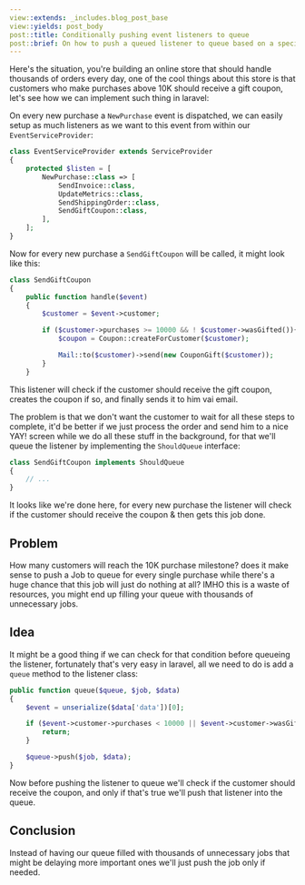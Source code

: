```yaml
---
view::extends: _includes.blog_post_base
view::yields: post_body
post::title: Conditionally pushing event listeners to queue
post::brief: On how to push a queued listener to queue based on a specific condition, this might be a smart way to avoid exhausting your workers on unnecessary jobs.
---
```


Here's the situation, you're building an online store that should handle thousands of orders every day, one of the cool things about this store is that customers who make
purchases above 10K should receive a gift coupon, let's see how we can implement such thing in laravel:

On every new purchase a `NewPurchase` event is dispatched, we can easily setup as much listeners as we want to this event from within our `EventServiceProvider`:

```php
class EventServiceProvider extends ServiceProvider
{
    protected $listen = [
        NewPurchase::class => [
            SendInvoice::class,
            UpdateMetrics::class,
            SendShippingOrder::class,
            SendGiftCoupon::class,
        ],
    ];
}
```

Now for every new purchase a `SendGiftCoupon` will be called, it might look like this:


```php
class SendGiftCoupon
{
    public function handle($event)
    {
        $customer = $event->customer;

        if ($customer->purchases >= 10000 && ! $customer->wasGifted()){
            $coupon = Coupon::createForCustomer($customer);

            Mail::to($customer)->send(new CouponGift($customer));
        }
    }
```

This listener will check if the customer should receive the gift coupon, creates the coupon if so, and finally sends it to him vai email.

The problem is that we don't want the customer to wait for all these steps to complete, it'd be better if we just process the order and send him to a nice YAY! screen
while we do all these stuff in the background, for that we'll queue the listener by implementing the `ShouldQueue` interface:

```php
class SendGiftCoupon implements ShouldQueue
{
    // ...
}
```

It looks like we're done here, for every new purchase the listener will check if the customer should receive the coupon & then gets this job done.

## Problem

How many customers will reach the 10K purchase milestone? does it make sense to push a Job to queue for every single purchase while there's a huge chance that this
job will just do nothing at all? IMHO this is a waste of resources, you might end up filling your queue with thousands of unnecessary jobs.

## Idea

It might be a good thing if we can check for that condition before queueing the listener, fortunately that's very easy in laravel, all we need to do is add a `queue` method
to the listener class:

```php
public function queue($queue, $job, $data)
{
    $event = unserialize($data['data'])[0];

    if ($event->customer->purchases < 10000 || $event->customer->wasGifted()) {
        return;
    }

    $queue->push($job, $data);
}
```

Now before pushing the listener to queue we'll check if the customer should receive the coupon, and only if that's true we'll push that listener into the queue.

## Conclusion

Instead of having our queue filled with thousands of unnecessary jobs that might be delaying more important ones we'll just push the job only if needed.